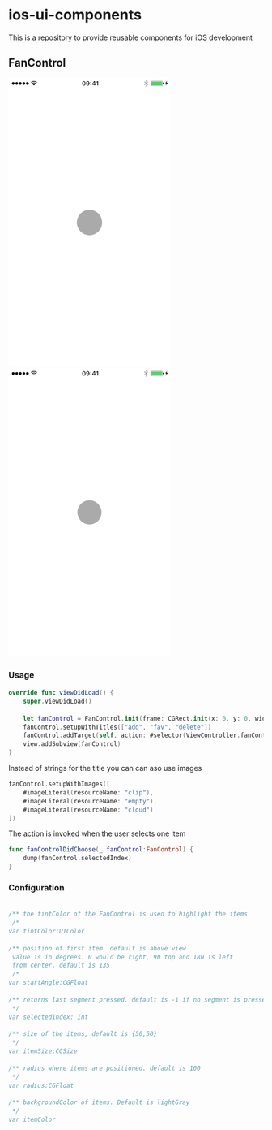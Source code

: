 # ios-ui-components
This is a repository to provide reusable components for iOS development


## FanControl

![With Images](https://github.com/michael-schropp/ios-ui-components/blob/master/screenshots/Fan1.gif)
![With Titles](https://github.com/michael-schropp/ios-ui-components/blob/master/screenshots/Fan2.gif)

### Usage

```swift
override func viewDidLoad() {
    super.viewDidLoad()

	let fanControl = FanControl.init(frame: CGRect.init(x: 0, y: 0, width: 50, height: 50))
	fanControl.setupWithTitles(["add", "fav", "delete"])
	fanControl.addTarget(self, action: #selector(ViewController.fanControlDidChoose(_:)), for: .valueChanged)
	view.addSubview(fanControl)
}
```   
Instead of strings for the title you can can aso use images

```swift
fanControl.setupWithImages([
	#imageLiteral(resourceName: "clip"),
	#imageLiteral(resourceName: "empty"),
	#imageLiteral(resourceName: "cloud")
])
```

The action is invoked when the user selects one item

```swift
func fanControlDidChoose(_ fanControl:FanControl) {
    dump(fanControl.selectedIndex)
}
```

### Configuration

```swift

/** the tintColor of the FanControl is used to highlight the items
 /*
var tintColor:UIColor

/** position of first item. default is above view
 value is in degrees. 0 would be right, 90 top and 180 is left
 from center. default is 135
 /*
var startAngle:CGFloat

/** returns last segment pressed. default is -1 if no segment is pressed
 */
var selectedIndex: Int

/** size of the items, default is {50,50}
 */
var itemSize:CGSize

/** radius where items are positioned. default is 100
 */
var radius:CGFloat

/** backgroundColor of items. Default is lightGray
 */
var itemColor
```